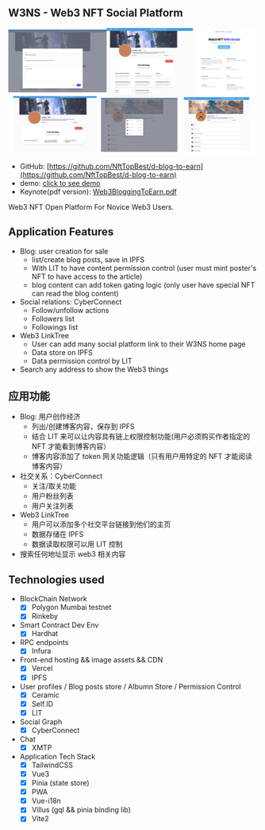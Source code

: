 ## W3NS - Web3 NFT Social Platform

<img src="./screenshot.png" />

* GitHub: [https://github.com/NftTopBest/d-blog-to-earn](https://github.com/NftTopBest/d-blog-to-earn)
* demo: [click to see demo](https://dev.web3nft.social/0xC6E58fb4aFFB6aB8A392b7CC23CD3feF74517F6C/blog)
* Keynote(pdf version): [Web3BloggingToEarn.pdf](./Web3BloggingToEarn.pdf)

Web3 NFT Open Platform For Novice Web3 Users.

## Application Features

* Blog: user creation for sale
  * list/create blog posts, save in IPFS
  * With LIT to have content permission control (user must mint poster's NFT to have access to the article)
  * blog content can add token gating logic (only user have special NFT can read the blog content)
* Social relations: CyberConnect
  * Follow/unfollow actions
  * Followers list
  * Followings list
* Web3 LinkTree
  * User can add many social platform link to their W3NS home page
  * Data store on IPFS
  * Data permission control by LIT
* Search any address to show the Web3 things

## 应用功能

* Blog: 用户创作经济
  * 列出/创建博客内容，保存到 IPFS
  * 结合 LIT 来可以让内容具有链上权限控制功能(用户必须购买作者指定的 NFT 才能看到博客内容）
  * 博客内容添加了 token 网关功能逻辑（只有用户用特定的 NFT 才能阅读博客内容）
* 社交关系：CyberConnect
  * 关注/取关功能
  * 用户粉丝列表
  * 用户关注列表
* Web3 LinkTree
  * 用户可以添加多个社交平台链接到他们的主页
  * 数据存储在 IPFS
  * 数据读取权限可以用 LIT 控制
* 搜索任何地址显示 web3 相关内容

## Technologies used

* BlockChain Network
  * [x] Polygon Mumbai testnet
  * [x] Rinkeby
* Smart Contract Dev Env
  * [x] Hardhat
* RPC endpoints
  * [x] Infura
* Front-end hosting && image assets && CDN
  * [x] Vercel
  * [x] IPFS
* User profiles / Blog posts store / Albumn Store / Permission Control
  * [x] Ceramic
  * [x] Self.ID
  * [x] LIT
* Social Graph
  * [x] CyberConnect
* Chat
  * [x] XMTP
* Application Tech Stack
  * [x] TailwindCSS
  * [x] Vue3
  * [x] Pinia (state store)
  * [x] PWA
  * [x] Vue-i18n
  * [x] Villus (gql && pinia binding lib)
  * [x] Vite2
